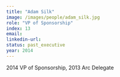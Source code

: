 ```yaml
---
title: "Adam Silk"
image: /images/people/adam_silk.jpg
role: "VP of Sponsorship"
index: 13
email:
linkedin-url:
status: past_executive
year: 2014
---
```

2014 VP of Sponsorship, 2013 Arc Delegate

